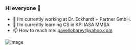 
### Hi everyone 🤍

- 🔭 I’m currently working at Dr. Eckhardt + Partner GmbH.
- 🌱 I’m currently learning CS in KPI IASA MMSA
- 📫 How to reach me: pavellobarev@yahoo.com

![image](https://user-images.githubusercontent.com/34250546/143420386-3fe9200e-c74f-4bd4-863f-03358d983266.png)

